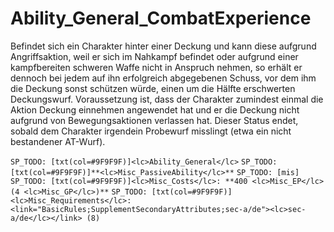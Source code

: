 # Ability_General_CombatExperience

Befindet sich ein Charakter hinter einer Deckung und kann diese aufgrund Angriffsaktion, weil er sich im Nahkampf befindet oder aufgrund einer kampfbereiten schweren Waffe nicht in Anspruch nehmen, so erhält er dennoch bei jedem auf ihn erfolgreich abgegebenen Schuss, vor dem ihm die Deckung sonst schützen würde, einen um die Hälfte erschwerten Deckungswurf. Voraussetzung ist, dass der Charakter zumindest einmal die Aktion Deckung einnehmen angewendet hat und er die Deckung nicht aufgrund von Bewegungsaktionen verlassen hat. Dieser Status endet, sobald dem Charakter irgendein Probewurf misslingt (etwa ein nicht bestandener AT-Wurf).

`SP_TODO: [txt(col=#9F9F9F)]<lc>Ability_General</lc>`
`SP_TODO: [txt(col=#9F9F9F)]**<lc>Misc_PassiveAbility</lc>**`
`SP_TODO: [mis]`
`SP_TODO: [txt(col=#9F9F9F)]<lc>Misc_Costs</lc>: **400 <lc>Misc_EP</lc> (4 <lc>Misc_GP</lc>)**`
`SP_TODO: [txt(col=#9F9F9F)]<lc>Misc_Requirements</lc>: <link="BasicRules;SupplementSecondaryAttributes;sec-a/de"><lc>sec-a/de</lc></link> (8)`

